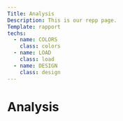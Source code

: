 ```yaml
---
Title: Analysis
Description: This is our repp page.
Template: rapport
techs:
  - name: COLORS
    class: colors
  - name: LOAD
    class: load
  - name: DESIGN
    class: design
---
```

Analysis
================
